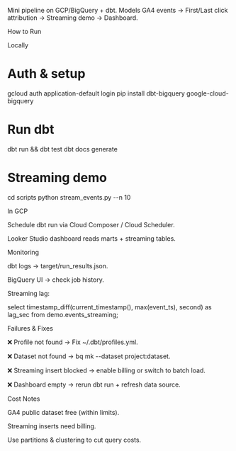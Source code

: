 Mini pipeline on GCP/BigQuery + dbt. Models GA4 events → First/Last click attribution → Streaming demo → Dashboard.

How to Run

Locally

# Auth & setup
gcloud auth application-default login
pip install dbt-bigquery google-cloud-bigquery

# Run dbt
dbt run && dbt test
dbt docs generate

# Streaming demo
cd scripts
python stream_events.py --n 10


In GCP

Schedule dbt run via Cloud Composer / Cloud Scheduler.

Looker Studio dashboard reads marts + streaming tables.

Monitoring

dbt logs → target/run_results.json.

BigQuery UI → check job history.

Streaming lag:

select timestamp_diff(current_timestamp(), max(event_ts), second) as lag_sec 
from demo.events_streaming;

Failures & Fixes

❌ Profile not found → Fix ~/.dbt/profiles.yml.

❌ Dataset not found → bq mk --dataset project:dataset.

❌ Streaming insert blocked → enable billing or switch to batch load.

❌ Dashboard empty → rerun dbt run + refresh data source.

Cost Notes

GA4 public dataset free (within limits).

Streaming inserts need billing.

Use partitions & clustering to cut query costs.